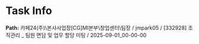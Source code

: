 # Task Info

**Path:** 카페24(주)\본사사업장\[CG]MI본부\창업센터\팀장 / jmpark05 / [332928] 조직관리 _ 팀원 면담 및 업무 할당 미팅 / 2025-09-01_00-00-00

